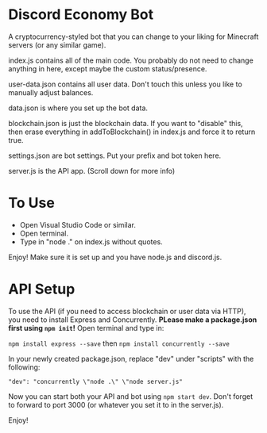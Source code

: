 # Discord Economy Bot
A cryptocurrency-styled bot that you can change to your liking for Minecraft servers (or any similar game).

index.js contains all of the main code. You probably do not need to change anything in here, except maybe the custom status/presence.

user-data.json contains all user data. Don't touch this unless you like to manually adjust balances.

data.json is where you set up the bot data.

blockchain.json is just the blockchain data. If you want to "disable" this, then erase everything in addToBlockchain() in index.js and force it to return true.

settings.json are bot settings. Put your prefix and bot token here.

server.js is the API app. (Scroll down for more info)

# To Use

* Open Visual Studio Code or similar.
* Open terminal.
* Type in "node ." on index.js without quotes.

Enjoy! Make sure it is set up and you have node.js and discord.js.

# API Setup

To use the API (if you need to access blockchain or user data via HTTP), you need to install Express and Concurrently. **PLease make a package.json first using `npm init`!**
Open terminal and type in:

`npm install express --save`
then
`npm install concurrently --save`

In your newly created package.json, replace "dev" under "scripts" with the following:

`"dev": "concurrently \"node .\" \"node server.js" `

Now you can start both your API and bot using `npm start dev`.
Don't forget to forward to port 3000 (or whatever you set it to in the server.js).

Enjoy!
